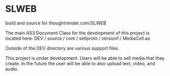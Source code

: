 SLWEB
=====

build and source for thoughtrender.com/SLWEB

The main AS3 Document Class for the development of this project is located here: 
DEV / source / com / sellproto / version1 / MediaCell.as

Outside of the DEV directory are various support files.

This project is under development. Users will be able to sell media that they create. In the future the user will be able to also upload text, video, and audio.

